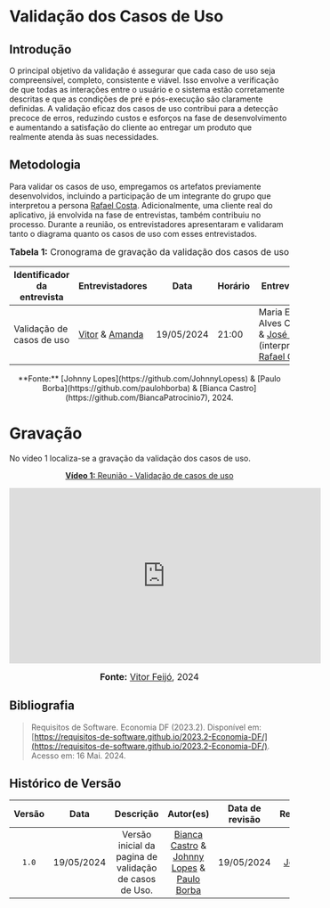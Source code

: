 # Validação dos Casos de Uso

## Introdução

O principal objetivo da validação é assegurar que cada caso de uso seja compreensível, completo, consistente e viável. Isso envolve a verificação de que todas as interações entre o usuário e o sistema estão corretamente descritas e que as condições de pré e pós-execução são claramente definidas. A validação eficaz dos casos de uso contribui para a detecção precoce de erros, reduzindo custos e esforços na fase de desenvolvimento e aumentando a satisfação do cliente ao entregar um produto que realmente atenda às suas necessidades.

## Metodologia

Para validar os casos de uso, empregamos os artefatos previamente desenvolvidos, incluindo a participação de um integrante do grupo que interpretou a persona [Rafael Costa](https://requisitos-de-software.github.io/2024.1-Meu-INSS/elicitacao/personas/). Adicionalmente, uma cliente real do aplicativo, já envolvida na fase de entrevistas, também contribuiu no processo. Durante a reunião, os entrevistadores apresentaram e validaram tanto o diagrama quanto os casos de uso com esses entrevistados.

<font size="3"><p style="text-align: center"><b>Tabela 1:</b> Cronograma de gravação da validação dos casos de uso</p></font>

| Identificador da entrevista | Entrevistadores | Data       | Horário | Entrevistado | Local      |
|-----------------------------|-----------------|------------|---------|--------------|------------|
| Validação de casos de uso   | [Vitor](https://github.com/vitorfleonardo) & [Amanda](https://github.com/acamposs) | 19/05/2024 | 21:00    | Maria Eliane Alves Campos & [José Filipi](https://github.com/JoseFilipi) (interpretando [Rafael Costa](https://requisitos-de-software.github.io/2024.1-Meu-INSS/elicitacao/personas/)) | Pelo Teams |

<center>
**Fonte:** [Johnny Lopes](https://github.com/JohnnyLopess) & [Paulo Borba](https://github.com/paulohborba) & [Bianca Castro](https://github.com/BiancaPatrocinio7), 2024.
</center>


# Gravação

No vídeo 1 localiza-se a gravação da validação dos casos de uso.

<div align="center">

<p style="text-align: center"><a href="https://www.youtube.com/embed/MilIXE2rx64?si=Raxd-ceWcY9uZ2G7" target="blanket"><b>Vídeo 1:</b> Reunião - Validação de casos de uso</a></p>

<iframe width="560" height="315" src="https://www.youtube.com/embed/MilIXE2rx64?si=Raxd-ceWcY9uZ2G7" title="First things first do Grupo 7 Meu INSS" frameborder="0" allow="accelerometer; autoplay; clipboard-write; encrypted-media; gyroscope; picture-in-picture; web-share" referrerpolicy="strict-origin-when-cross-origin" allowfullscreen></iframe>

<font size="3"><p style="text-align: center"><b>Fonte:</b> <a href="https://github.com/vitorfleonardo">Vitor Feijó</a>, 2024</p></font>
</div>


## Bibliografia
> </a> Requisitos de Software. Economia DF (2023.2). Disponível em: [https://requisitos-de-software.github.io/2023.2-Economia-DF/](https://requisitos-de-software.github.io/2023.2-Economia-DF/). Acesso em: 16 Mai. 2024.


## Histórico de Versão
| Versão | Data | Descrição | Autor(es) | Data de revisão | Revisor(es) |
| :-: | :-: | :-: | :-: | :-: | :-: |
| `1.0` | 19/05/2024 | Versão inicial da pagina de validação de casos de Uso. | [Bianca Castro](https://github.com/BiancaPatrocinio7) & [Johnny Lopes](https://github.com/JohnnyLopess) & [Paulo Borba](https://github.com/paulohborba) |19/05/2024|[José Filipi](https://github.com/JoseFilipi) | 